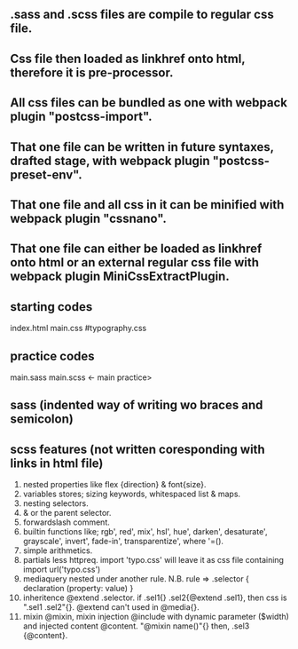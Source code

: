 ##  .sass and .scss files are compile to regular css file. 
##  Css file then loaded as linkhref onto html, therefore it is pre-processor.
##  All css files can be bundled as one with webpack plugin "postcss-import".
##  That one file can be written in future syntaxes, drafted stage, with webpack plugin "postcss-preset-env".
##  That one file and all css in it can be minified with webpack plugin "cssnano".
##  That one file can either be loaded as linkhref onto html or an external regular css file with webpack plugin MiniCssExtractPlugin.

##  starting codes
index.html
main.css
#typography.css

##  practice codes
main.sass
main.scss <- main practice>

##  sass (indented way of writing wo braces and semicolon)

## scss features (not written coresponding with links in html file)
1. nested properties like flex {direction} & font{size}.
2. variables stores; sizing keywords, whitespaced list & maps.
3. nesting selectors.
4. & or the parent selector.
5. forwardslash comment.
6. builtin functions like; rgb', red', mix', hsl', hue', darken', desaturate', grayscale', invert', fade-in', transparentize', where '=().
7. simple arithmetics.
8. partials less httpreq. import 'typo.css' will leave it as css file containing import url('typo.css')
9. mediaquery nested under another rule. N.B. rule => .selector { declaration (property: value) }
10. inheritence @extend .selector. if .sel1{} .sel2{@extend .sel1}, then css is ".sel1 .sel2"{}. @extend can't used in @media{}.
11. mixin @mixin, mixin injection @include with dynamic parameter ($width) and injected content @content. "@mixin name()"{} then, .sel3 {@content}.